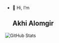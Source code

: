 - 👋 Hi, I’m <h2>Akhi Alomgir</h2>

<!---
akhialomgir143/akhialomgir143 is a ✨ special ✨ repository because its `README.md` (this file) appears on your GitHub profile.
You can click the Preview link to take a look at your changes.
--->

![GitHub Stats](https://github-readme-stats.vercel.app/api?username=akhialomgir143&theme=radical)
